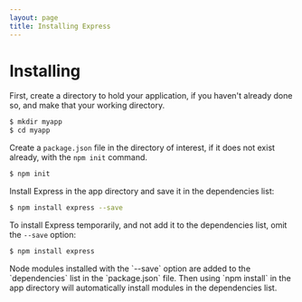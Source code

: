 ```yaml
---
layout: page
title: Installing Express
---
```


# Installing

First, create a directory to hold your application, if you haven't already done so, and make that your working directory.

~~~sh
$ mkdir myapp
$ cd myapp
~~~

Create a `package.json` file in the directory of interest, if it does not exist already, with the `npm init` command.

~~~sh
$ npm init
~~~

Install Express in the app directory and save it in the dependencies list:

~~~sh
$ npm install express --save
~~~

To install Express temporarily, and not add it to the dependencies list, omit the `--save` option:

~~~sh
$ npm install express
~~~

<div class="doc-box doc-info" markdown="1">
Node modules installed with the `--save` option are added to the `dependencies` list in the `package.json` file.
Then using `npm install` in the app directory will automatically install modules in the dependencies list.
</div>
